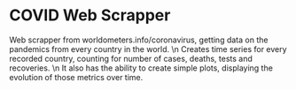 # COVID Web Scrapper
Web scrapper from worldometers.info/coronavirus, getting data on the pandemics from every country in the world. \n
Creates time series for every recorded country, counting for number of cases, deaths, tests and recoveries. \n
It also has the ability to create simple plots, displaying the evolution of those metrics over time. 
